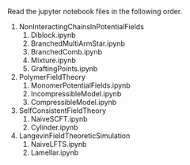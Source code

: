 Read the jupyter notebook files in the following order.

1. NonInteractingChainsInPotentialFields
    1. Diblock.ipynb
    2. BranchedMultiArmStar.ipynb
    3. BranchedComb.ipynb
    4. Mixture.ipynb
    5. GraftingPoints.ipynb
2. PolymerFieldTheory
    1. MonomerPotentialFields.ipynb
    2. IncompressibleModel.ipynb
    3. CompressibleModel.ipynb
3. SelfConsistentFieldTheory
    1. NaiveSCFT.ipynb
    2. Cylinder.ipynb
4. LangevinFieldTheoreticSimulation
    1. NaiveLFTS.ipynb
    2. Lamellar.ipynb